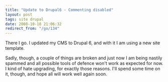 ```yaml
---
title: "Update to Drupal6 - Commenting disabled"
layout: post
tags: site drupal
date: 2008-10-18 21:06:32
redirect_from: "/go/134"
---
```


There I go. I updated my CMS to Drupal 6, and with it I am using a new site template.

Sadly, though, a couple of things are broken and just now I am being nastily spammed and all possible tools of defence won't work as expected for now. I kind of hate upgrading, for exactly those reasons. I'll spend some time on it, though, and hope all will work well again soon.